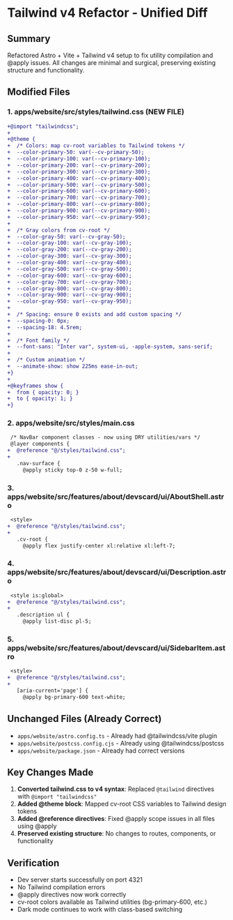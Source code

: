 # Tailwind v4 Refactor - Unified Diff

## Summary
Refactored Astro + Vite + Tailwind v4 setup to fix utility compilation and @apply issues. All changes are minimal and surgical, preserving existing structure and functionality.

## Modified Files

### 1. apps/website/src/styles/tailwind.css (NEW FILE)
```diff
+@import "tailwindcss";
+
+@theme {
+  /* Colors: map cv-root variables to Tailwind tokens */
+  --color-primary-50: var(--cv-primary-50);
+  --color-primary-100: var(--cv-primary-100);
+  --color-primary-200: var(--cv-primary-200);
+  --color-primary-300: var(--cv-primary-300);
+  --color-primary-400: var(--cv-primary-400);
+  --color-primary-500: var(--cv-primary-500);
+  --color-primary-600: var(--cv-primary-600);
+  --color-primary-700: var(--cv-primary-700);
+  --color-primary-800: var(--cv-primary-800);
+  --color-primary-900: var(--cv-primary-900);
+  --color-primary-950: var(--cv-primary-950);
+
+  /* Gray colors from cv-root */
+  --color-gray-50: var(--cv-gray-50);
+  --color-gray-100: var(--cv-gray-100);
+  --color-gray-200: var(--cv-gray-200);
+  --color-gray-300: var(--cv-gray-300);
+  --color-gray-400: var(--cv-gray-400);
+  --color-gray-500: var(--cv-gray-500);
+  --color-gray-600: var(--cv-gray-600);
+  --color-gray-700: var(--cv-gray-700);
+  --color-gray-800: var(--cv-gray-800);
+  --color-gray-900: var(--cv-gray-900);
+  --color-gray-950: var(--cv-gray-950);
+  
+  /* Spacing: ensure 0 exists and add custom spacing */
+  --spacing-0: 0px;
+  --spacing-18: 4.5rem;
+  
+  /* Font family */
+  --font-sans: "Inter var", system-ui, -apple-system, sans-serif;
+  
+  /* Custom animation */
+  --animate-show: show 225ms ease-in-out;
+}
+
+@keyframes show {
+  from { opacity: 0; }
+  to { opacity: 1; }
+}
```

### 2. apps/website/src/styles/main.css
```diff
 /* NavBar component classes - now using DRY utilities/vars */
 @layer components {
+  @reference "@/styles/tailwind.css";
+  
   .nav-surface {
     @apply sticky top-0 z-50 w-full;
```

### 3. apps/website/src/features/about/devscard/ui/AboutShell.astro
```diff
 <style>
+  @reference "@/styles/tailwind.css";
+  
   .cv-root {
     @apply flex justify-center xl:relative xl:left-7;
```

### 4. apps/website/src/features/about/devscard/ui/Description.astro
```diff
 <style is:global>
+  @reference "@/styles/tailwind.css";
+  
   .description ul {
     @apply list-disc pl-5;
```

### 5. apps/website/src/features/about/devscard/ui/SidebarItem.astro
```diff
 <style>
+  @reference "@/styles/tailwind.css";
+  
   [aria-current='page'] {
     @apply bg-primary-600 text-white;
```

## Unchanged Files (Already Correct)
- `apps/website/astro.config.ts` - Already had @tailwindcss/vite plugin
- `apps/website/postcss.config.cjs` - Already using @tailwindcss/postcss
- `apps/website/package.json` - Already had correct versions

## Key Changes Made

1. **Converted tailwind.css to v4 syntax**: Replaced `@tailwind` directives with `@import "tailwindcss"`
2. **Added @theme block**: Mapped cv-root CSS variables to Tailwind design tokens
3. **Added @reference directives**: Fixed @apply scope issues in all files using @apply
4. **Preserved existing structure**: No changes to routes, components, or functionality

## Verification
- Dev server starts successfully on port 4321
- No Tailwind compilation errors
- @apply directives now work correctly
- cv-root colors available as Tailwind utilities (bg-primary-600, etc.)
- Dark mode continues to work with class-based switching
